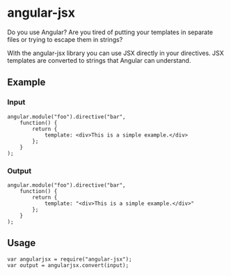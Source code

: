 # angular-jsx
Do you use Angular? Are you tired of putting your templates in separate files or trying to escape them in strings?

With the angular-jsx library you can use JSX directly in your directives. JSX templates are converted to strings that Angular can understand.

## Example
### Input
```
angular.module("foo").directive("bar",
    function() {
        return {
            template: <div>This is a simple example.</div>
        };
    }
);
```
### Output
```
angular.module("foo").directive("bar",
    function() {
        return {
            template: "<div>This is a simple example.</div>"
        };
    }
);
```
## Usage
```
var angularjsx = require("angular-jsx");
var output = angularjsx.convert(input);
```

